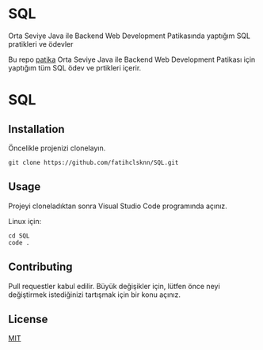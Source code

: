 # SQL
Orta Seviye Java ile Backend Web Development Patikasında yaptığım SQL pratikleri ve ödevler

Bu repo [patika](https://www.patika.dev/tr) Orta Seviye Java ile Backend Web Development Patikası için yaptığım tüm SQL ödev ve prtikleri içerir.

# SQL


## Installation

Öncelikle projenizi clonelayın.

```
git clone https://github.com/fatihclsknn/SQL.git
```
## Usage

Projeyi cloneladıktan sonra Visual Studio Code programında açınız.

Linux için:

```
cd SQL
code .
```

## Contributing

Pull requestler kabul edilir. Büyük değişikler için, lütfen önce neyi değiştirmek istediğinizi tartışmak için bir konu açınız.

## License
[MIT](https://choosealicense.com/licenses/mit/)